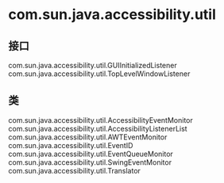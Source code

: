 # com.sun.java.accessibility.util

## 接口

com.sun.java.accessibility.util.GUIInitializedListener
com.sun.java.accessibility.util.TopLevelWindowListener

## 类

com.sun.java.accessibility.util.AccessibilityEventMonitor
com.sun.java.accessibility.util.AccessibilityListenerList
com.sun.java.accessibility.util.AWTEventMonitor
com.sun.java.accessibility.util.EventID
com.sun.java.accessibility.util.EventQueueMonitor
com.sun.java.accessibility.util.SwingEventMonitor
com.sun.java.accessibility.util.Translator




